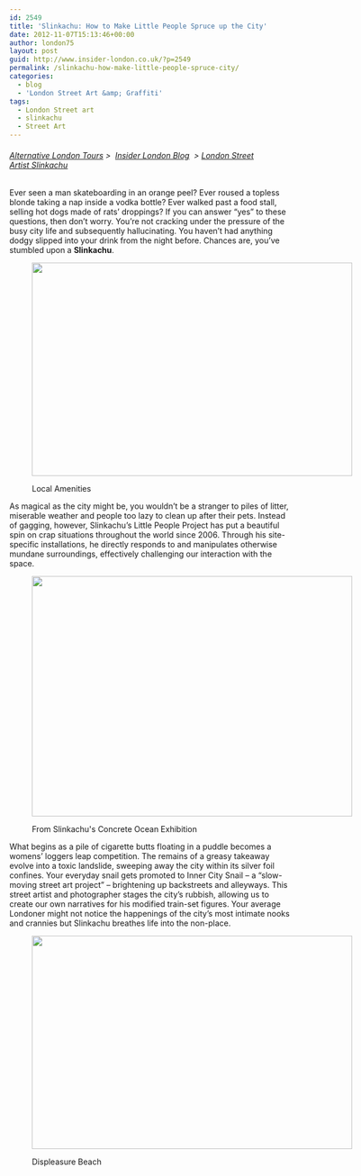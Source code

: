 ```yaml
---
id: 2549
title: 'Slinkachu: How to Make Little People Spruce up the City'
date: 2012-11-07T15:13:46+00:00
author: london75
layout: post
guid: http://www.insider-london.co.uk/?p=2549
permalink: /slinkachu-how-make-little-people-spruce-city/
categories:
  - blog
  - 'London Street Art &amp; Graffiti'
tags:
  - London Street art
  - slinkachu
  - Street Art
---
```

###### [Alternative London Tours](http://www.insider-london.co.uk "Insider London home page") >  [Insider London Blog](http://www.insider-london.co.uk/blog/ "Insider London Blog")  > [London Street Artist Slinkachu](http://www.insider-london.co.uk/blog/2012/11/07/slinkachu-how-make-little-people-spruce-city/ "London Street Artist Slinkachu")

Ever seen a man skateboarding in an orange peel? Ever roused a topless blonde taking a nap inside a vodka bottle? Ever walked past a food stall, selling hot dogs made of rats’ droppings? If you can answer “yes” to these questions, then don’t worry. You’re not cracking under the pressure of the busy city life and subsequently hallucinating. You haven’t had anything dodgy slipped into your drink from the night before. Chances are, you’ve stumbled upon a **Slinkachu**.<figure id="attachment_2609" style="width: 569px" class="wp-caption aligncenter">

[<img class="size-full wp-image-2609" src="http://www.insider-london.co.uk/wp-content/uploads/2012/11/Slinkachu_Local-Amenities2.jpg" alt="" width="569" height="379" />](http://www.insider-london.co.uk/wp-content/uploads/2012/11/Slinkachu_Local-Amenities2.jpg)<figcaption class="wp-caption-text">Local Amenities</figcaption></figure> 

As magical as the city might be, you wouldn’t be a stranger to piles of litter, miserable weather and people too lazy to clean up after their pets. Instead of gagging, however, Slinkachu’s Little People Project has put a beautiful spin on crap situations throughout the world since 2006. Through his site-specific installations, he directly responds to and manipulates otherwise mundane surroundings, effectively challenging our interaction with the space.<figure id="attachment_2612" style="width: 569px" class="wp-caption aligncenter">

[<img class="size-full wp-image-2612" src="http://www.insider-london.co.uk/wp-content/uploads/2012/11/Slinkachu_Concrete-Ocean-2.jpg" alt="" width="569" height="427" />](http://www.insider-london.co.uk/wp-content/uploads/2012/11/Slinkachu_Concrete-Ocean-2.jpg)<figcaption class="wp-caption-text">From Slinkachu's Concrete Ocean Exhibition</figcaption></figure> 

What begins as a pile of cigarette butts floating in a puddle becomes a womens&#8217; loggers leap competition. The remains of a greasy takeaway evolve into a toxic landslide, sweeping away the city within its silver foil confines. Your everyday snail gets promoted to Inner City Snail &#8211; a “slow-moving street art project” &#8211; brightening up backstreets and alleyways. This street artist and photographer stages the city’s rubbish, allowing us to create our own narratives for his modified train-set figures. Your average Londoner might not notice the happenings of the city’s most intimate nooks and crannies but Slinkachu breathes life into the non-place.<figure id="attachment_2613" style="width: 569px" class="wp-caption aligncenter">

[<img class="size-full wp-image-2613" src="http://www.insider-london.co.uk/wp-content/uploads/2012/11/Slinkachu_Displeasure-Beach1.jpg" alt="" width="569" height="379" />](http://www.insider-london.co.uk/wp-content/uploads/2012/11/Slinkachu_Displeasure-Beach1.jpg)<figcaption class="wp-caption-text">Displeasure Beach</figcaption></figure> 

<p style="text-align: center">